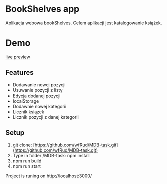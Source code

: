 # BookShelves app

Aplikacja webowa bookShelves. Celem aplikacji jest katalogowanie książek.

# Demo 
[live preview](githubpages.link)


## Features

 - Dodawanie nowej pozycji
 - Usuwanie pozycji z listy
 - Edycja dodanej pozycji
 - localStorage
 - Dodawnie nowej kategorii
 - Licznik ksiązek
 - Licznik pozycji z danej kategorii

## Setup

1. git clone: [https://github.com/wfRud/MDB-task.git](https://github.com/wfRud/MDB-task.git)
2. Type in folder /MDB-task: npm install
3. npm run build 
4. npm run start

Project is runing on http://localhost:3000/

